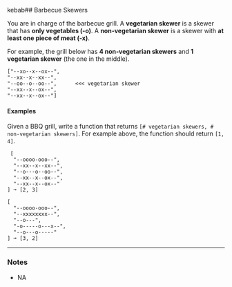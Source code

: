 kebab## Barbecue Skewers

You are in charge of the barbecue grill. A **vegetarian skewer** is a skewer that has **only vegetables (-o)**. A **non-vegetarian skewer** is a skewer with **at least one piece of meat (-x)**.

For example, the grill below has **4 non-vegetarian skewers** and **1 vegetarian skewer** (the one in the middle).

```text
["--xo--x--ox--",
"--xx--x--xx--",
"--oo--o--oo--",      <<< vegetarian skewer
"--xx--x--ox--",
"--xx--x--ox--"]
```

#### Examples

Given a BBQ grill, write a function that returns `[# vegetarian skewers, # non-vegetarian skewers]`. For example above, the function should return `[1, 4]`.

```text
 [
  "--oooo-ooo--",
  "--xx--x--xx--",
  "--o---o--oo--",
  "--xx--x--ox--",
  "--xx--x--ox--"
] ➞ [2, 3]

[
  "--oooo-ooo--",
  "--xxxxxxxx--",
  "--o---",
  "-o-----o---x--",
  "--o---o-----"
] ➞ [3, 2]
```

---

### Notes

- NA
